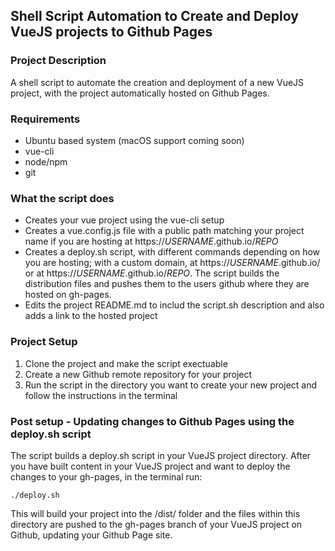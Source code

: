## Shell Script Automation to Create and Deploy VueJS projects to Github Pages

### Project Description

A shell script to automate the creation and deployment of a new VueJS project, with the project automatically hosted on Github Pages.

### Requirements

- Ubuntu based system (macOS support coming soon)
- vue-cli
- node/npm
- git

### What the script does

- Creates your vue project using the vue-cli setup
- Creates a vue.config.js file with a public path matching your project name if you are hosting at https://*USERNAME*.github.io/*REPO*
- Creates a deploy.sh script, with different commands depending on how you are hosting; with a custom domain, at https://*USERNAME*.github.io/ or at https://*USERNAME*.github.io/*REPO*. The script builds the distribution files and pushes them to the users github where they are hosted on gh-pages.
- Edits the project README.md to includ the script.sh description and also adds a link to the hosted project

### Project Setup

1. Clone the project and make the script exectuable
2. Create a new Github remote repository for your project
3. Run the script in the directory you want to create your new project and follow the instructions in the terminal

### Post setup - Updating changes to Github Pages using the deploy.sh script

The script builds a deploy.sh script in your VueJS project directory. After you have built content in your VueJS project and want to deploy the changes to your gh-pages, in the terminal run:

```
./deploy.sh
```

This will build your project into the /dist/ folder and the files within this directory are pushed to the gh-pages branch of your VueJS project on Github, updating your Github Page site.
